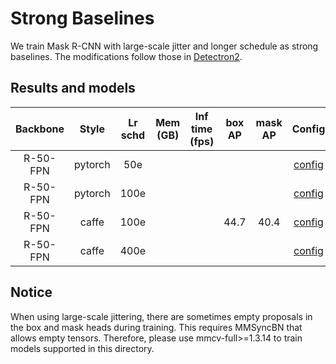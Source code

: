 # Strong Baselines

We train Mask R-CNN with large-scale jitter and longer schedule as strong baselines.
The modifications follow those in [Detectron2](https://github.com/facebookresearch/detectron2/tree/master/configs/new_baselines).

## Results and models

|    Backbone     |  Style  | Lr schd | Mem (GB) | Inf time (fps) | box AP | mask AP | Config | Download |
| :-------------: | :-----: | :-----: | :------: | :------------: | :----: | :-----: | :------: | :--------: |
|    R-50-FPN     | pytorch |   50e   |          |                |        |         |  [config](./mask_rcnn_r50_fpn_syncbn-all_rpn-2conv_lsj_50e_coco.py) | [model]() &#124; [log]() |
|    R-50-FPN     | pytorch |   100e  |          |                |        |         |  [config](./mask_rcnn_r50_fpn_syncbn-all_rpn-2conv_lsj_100e_coco.py) | [model]() &#124; [log]() |
|    R-50-FPN     | caffe |   100e  |          |                |   44.7  |  40.4   |  [config](./mask_rcnn_r50_caffe_fpn_syncbn-all_rpn-2conv_lsj_100e_coco.py) | [model]() &#124; [log]() |
|    R-50-FPN     | caffe |   400e  |          |                |        |         |  [config](./mask_rcnn_r50_caffe_fpn_syncbn-all_rpn-2conv_lsj_400e_coco.py) | [model]() &#124; [log]() |

## Notice

When using large-scale jittering, there are sometimes empty proposals in the box and mask heads during training.
This requires MMSyncBN that allows empty tensors. Therefore, please use mmcv-full>=1.3.14 to train models supported in this directory.
